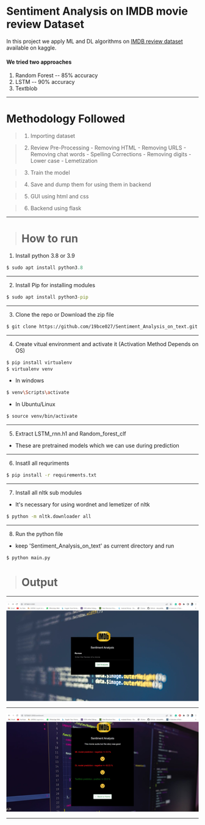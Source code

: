 # Sentiment Analysis on IMDB movie review Dataset

In this project we apply ML and DL algorithms on [IMDB review dataset](https://www.kaggle.com/datasets/lakshmi25npathi/imdb-dataset-of-50k-movie-reviews) available on kaggle.

#### We tried two approaches
1) Random Forest -- 85% accuracy
2) LSTM -- 90% accuracy
3) Textblob

<hr>

# Methodology Followed
> 1) Importing dataset

> 2) Review Pre-Processing
    - Removing HTML
    - Removing URLS
    - Removing chat words
    - Spelling Corrections
    - Removing digits
    - Lower case
    - Lemetization

> 3) Train the model

> 4) Save and dump them for using them in backend

> 5) GUI using html and css

> 6) Backend using flask

<hr>

> # How to  run

1) Install python 3.8 or 3.9

```python
$ sudo apt install python3.8
```
<hr>

2) Install Pip for installing modules

```bat 
$ sudo apt install python3-pip
```

<hr>

3) Clone the repo or Download the zip file 

```bash 
$ git clone https://github.com/19bce027/Sentiment_Analysis_on_text.git
```

<hr>


4) Create vitual environment and activate it (Activation Method Depends on OS)

```bash 
$ pip install virtualenv
$ virtualenv venv
```

- In windows

```bash
$ venv\Scripts\activate
```

- In Ubuntu/Linux

```bash
$ source venv/bin/activate
```

<hr>

5) Extract LSTM_rnn.h1 and Random_forest_clf
- These are pretrained models which we can use during prediction

<hr>

6) Insatll all requriments

```bash 
$ pip install -r requirements.txt
```

<hr>

7) Install all nltk sub modules
- It's necessary for using wordnet and lemetizer of nltk

```bash 
$ python -m nltk.downloader all
```

<hr>

8) Run the python file
- keep 'Sentiment_Analysis_on_text' as current directory and run

```bash 
$ python main.py
```

> # Output

<hr>

![sample output](static/first.jpg)

<hr>

![sample output](static/third.jpg)

<hr>
